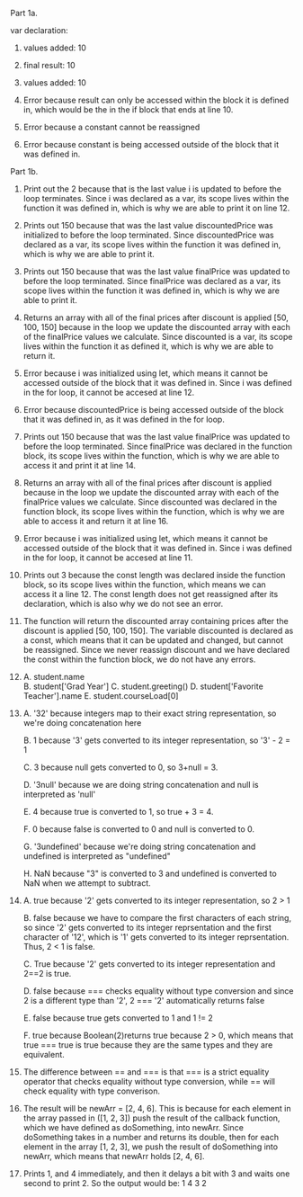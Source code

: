 
Part 1a. 

var declaration:
1. values added: 10 

2. final result: 10 

3. values added: 10 
   
4. Error because result can only be accessed within the block it is defined in, which would be the in the if block that ends at line 10.

5. Error because a constant cannot be reassigned 
   
6. Error because constant is being accessed outside of the block that it was defined in. 

Part 1b.

1. Print out the 2 because that is the last value i is updated to before the loop terminates. Since i was declared as a var, its scope lives within the function it was defined in, which is why we are able to print it on line 12.


2. Prints out 150 because that was the last value discountedPrice was initialized to before the loop terminated. Since discountedPrice was declared as a var, its scope lives within the function it was defined in, which is why we are able to print it.


3. Prints out 150 because that was the last value finalPrice was updated to before the loop terminated. Since finalPrice was declared as a var, its scope lives within the function it was defined in, which is why we are able to print it.


4. Returns an array with all of the final prices after discount is applied [50, 100, 150] because in the loop we update the discounted array with each of the finalPrice values we calculate. Since discounted is a var, its scope lives within the function it as defined it, which is why we are able to return it.


5. Error because i was initialized using let, which means it cannot be accessed outside of the block that it was defined in. Since i was defined in the for loop, it cannot be accesed at line 12. 


6. Error because discountedPrice is being accessed outside of the block that it was defined in, as it was defined in the for loop. 


7. Prints out 150 because that was the last value finalPrice was updated to before the loop terminated. Since finalPrice was declared in the function block, its scope lives within the function, which is why we are able to access it and print it at line 14.


8. Returns an array with all of the final prices after discount is applied because in the loop we update the discounted array with each of the finalPrice values we calculate. Since discounted was declared in the function block, its scope lives within the function, which is why we are able to access it and return it at line 16.


9.  Error because i was initialized using let, which means it cannot be accessed outside of the block that it was defined in. Since i was defined in the for loop, it cannot be accesed at line 11.


10. Prints out 3 because the const length was declared inside the function block, so its scope lives within the function, which means we can access it a line 12. The const length does not get reassigned after its declaration, which is also why we do not see an error.


11. The function will return the discounted array containing prices after the discount is applied [50, 100, 150]. The variable discounted is declared as a const, which means that it can be updated and changed, but cannot be reassigned. Since we never reassign discount and we have declared the const within the function block, we do not have any errors.


12.   
    A. student.name  
    B. student['Grad Year']
    C. student.greeting()
    D. student['Favorite Teacher'].name
    E. student.courseLoad[0]
13. 
    A. '32' because integers map to their exact string representation, so we're doing concatenation here

    B. 1 because '3' gets converted to its integer representation, so '3' - 2 = 1

    C. 3 because null gets converted to 0, so 3+null = 3.

    D. '3null' because we are doing string concatenation and null is interpreted as 'null' 

    E. 4 because true is converted to 1, so true + 3 = 4.

    F. 0 because false is converted to 0 and null is converted to 0.

    G. '3undefined' because we're doing string concatenation and undefined is interpreted as "undefined" 

    H. NaN because "3" is converted to 3 and undefined is converted to NaN when we attempt to subtract.

14.    
    A. true because '2' gets converted to its integer representation, so 2 > 1   

    B. false because we have to compare the first characters of each string, so since '2' gets converted to its integer reprsentation and the first character of '12', which is '1' gets converted to its integer reprsentation. Thus, 2 < 1 is false. 

    C. True because '2' gets converted to its integer representation and 2==2 is true. 

    D. false because === checks equality without type conversion and since 2 is a different type than '2', 2 === '2' automatically returns false

    E. false because true gets converted to 1 and 1 != 2

    F. true because Boolean(2)returns true because 2 > 0, which means that true === true is true because they are the same types and they are equivalent.
    
15. The difference between == and === is that === is a strict equality operator that checks equality without type conversion, while == will check equality with type converison.  
    
    
17.  The result will be  newArr = [2, 4, 6]. This is because for each element in the array passed in ([1, 2, 3]) push the result of the callback function, which we have defined as doSomething, into newArr. Since doSomething takes in a number and returns its double, then for each element in the array [1, 2, 3], we push the result of doSomething into newArr, which means that newArr holds [2, 4, 6]. 
    
19.  Prints 1, and 4 immediately, and then it delays a bit with 3 and waits one second to print 2. So the output would be: 
    1 
    4
    3
    2